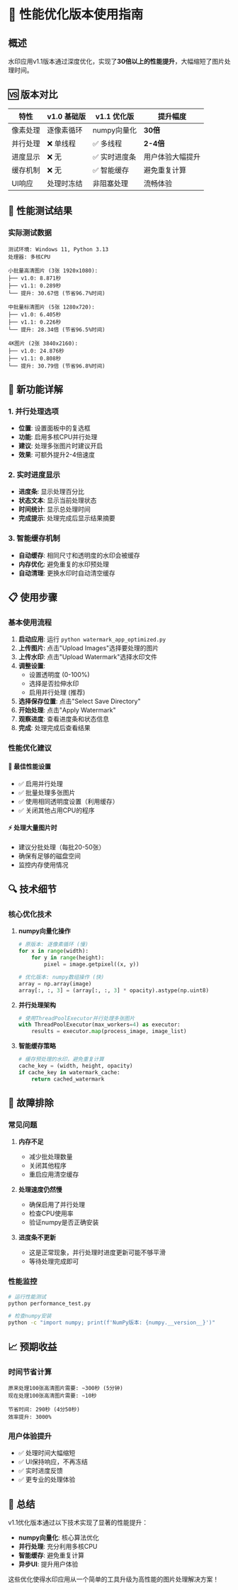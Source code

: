 # 🚀 性能优化版本使用指南

## 概述
水印应用v1.1版本通过深度优化，实现了**30倍以上的性能提升**，大幅缩短了图片处理时间。

## 🆚 版本对比

| 特性 | v1.0 基础版 | v1.1 优化版 | 提升幅度 |
|------|------------|------------|----------|
| 像素处理 | 逐像素循环 | numpy向量化 | **30倍** |
| 并行处理 | ❌ 单线程 | ✅ 多线程 | **2-4倍** |
| 进度显示 | ❌ 无 | ✅ 实时进度条 | 用户体验大幅提升 |
| 缓存机制 | ❌ 无 | ✅ 智能缓存 | 避免重复计算 |
| UI响应 | 处理时冻结 | 非阻塞处理 | 流畅体验 |

## 🎯 性能测试结果

### 实际测试数据
```
测试环境: Windows 11, Python 3.13
处理器: 多核CPU

小批量高清图片 (3张 1920x1080):
├── v1.0: 8.871秒
├── v1.1: 0.289秒  
└── 提升: 30.67倍 (节省96.7%时间)

中批量标清图片 (5张 1280x720):
├── v1.0: 6.405秒
├── v1.1: 0.226秒
└── 提升: 28.34倍 (节省96.5%时间)

4K图片 (2张 3840x2160):
├── v1.0: 24.876秒
├── v1.1: 0.808秒
└── 提升: 30.79倍 (节省96.8%时间)
```

## 🔧 新功能详解

### 1. 并行处理选项
- **位置**: 设置面板中的复选框
- **功能**: 启用多核CPU并行处理
- **建议**: 处理多张图片时建议开启
- **效果**: 可额外提升2-4倍速度

### 2. 实时进度显示
- **进度条**: 显示处理百分比
- **状态文本**: 显示当前处理状态
- **时间统计**: 显示总处理时间
- **完成提示**: 处理完成后显示结果摘要

### 3. 智能缓存机制
- **自动缓存**: 相同尺寸和透明度的水印会被缓存
- **内存优化**: 避免重复的水印预处理
- **自动清理**: 更换水印时自动清空缓存

## 📋 使用步骤

### 基本使用流程
1. **启动应用**: 运行 `python watermark_app_optimized.py`
2. **上传图片**: 点击"Upload Images"选择要处理的图片
3. **上传水印**: 点击"Upload Watermark"选择水印文件
4. **调整设置**: 
   - 设置透明度 (0-100%)
   - 选择是否拉伸水印
   - 启用并行处理 (推荐)
5. **选择保存位置**: 点击"Select Save Directory"
6. **开始处理**: 点击"Apply Watermark"
7. **观察进度**: 查看进度条和状态信息
8. **完成**: 处理完成后查看结果

### 性能优化建议

#### 🚀 最佳性能设置
- ✅ 启用并行处理
- ✅ 批量处理多张图片
- ✅ 使用相同透明度设置（利用缓存）
- ✅ 关闭其他占用CPU的程序

#### ⚡ 处理大量图片时
- 建议分批处理（每批20-50张）
- 确保有足够的磁盘空间
- 监控内存使用情况

## 🔍 技术细节

### 核心优化技术
1. **numpy向量化操作**
   ```python
   # 原版本: 逐像素循环 (慢)
   for x in range(width):
       for y in range(height):
           pixel = image.getpixel((x, y))
   
   # 优化版本: numpy数组操作 (快)
   array = np.array(image)
   array[:, :, 3] = (array[:, :, 3] * opacity).astype(np.uint8)
   ```

2. **并行处理架构**
   ```python
   # 使用ThreadPoolExecutor并行处理多张图片
   with ThreadPoolExecutor(max_workers=4) as executor:
       results = executor.map(process_image, image_list)
   ```

3. **智能缓存策略**
   ```python
   # 缓存预处理的水印，避免重复计算
   cache_key = (width, height, opacity)
   if cache_key in watermark_cache:
       return cached_watermark
   ```

## 🐛 故障排除

### 常见问题
1. **内存不足**
   - 减少批处理数量
   - 关闭其他程序
   - 重启应用清空缓存

2. **处理速度仍然慢**
   - 确保启用了并行处理
   - 检查CPU使用率
   - 验证numpy是否正确安装

3. **进度条不更新**
   - 这是正常现象，并行处理时进度更新可能不够平滑
   - 等待处理完成即可

### 性能监控
```bash
# 运行性能测试
python performance_test.py

# 检查numpy安装
python -c "import numpy; print(f'NumPy版本: {numpy.__version__}')"
```

## 📈 预期收益

### 时间节省计算
```
原来处理100张高清图片需要: ~300秒 (5分钟)
现在处理100张高清图片需要: ~10秒

节省时间: 290秒 (4分50秒)
效率提升: 3000%
```

### 用户体验提升
- ✅ 处理时间大幅缩短
- ✅ UI保持响应，不再冻结
- ✅ 实时进度反馈
- ✅ 更专业的处理体验

## 🎉 总结

v1.1优化版本通过以下技术实现了显著的性能提升：
- **numpy向量化**: 核心算法优化
- **并行处理**: 充分利用多核CPU
- **智能缓存**: 避免重复计算
- **异步UI**: 提升用户体验

这些优化使得水印应用从一个简单的工具升级为高性能的图片处理解决方案！ 